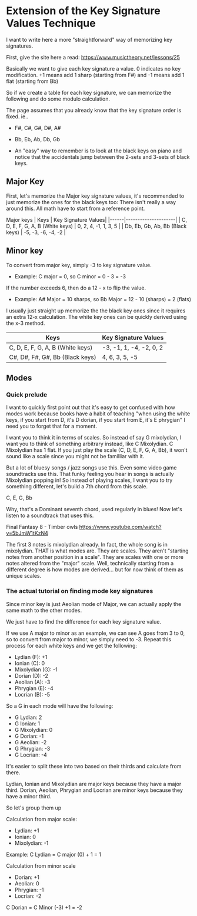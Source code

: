 # Extension of the Key Signature Values Technique
I want to write here a more "straightforward" way of memorizing key signatures.

First, give the site here a read:
https://www.musictheory.net/lessons/25

Basically we want to give each key signature a value. 0 indicates no key modification. +1 means add 1 sharp (starting from F#) and -1 means add 1 flat (starting from Bb)

So if we create a table for each key signature, we can memorize the following and do some modulo calculation.

The page assumes that you already know that the key signature order is fixed. ie..
- F#, C#, G#, D#, A#
- Bb, Eb, Ab, Db, Gb

- An "easy" way to remember is to look at the black keys on piano and notice that the accidentals jump between the 2-sets and 3-sets of black keys.

## Major Key
First, let's memorize the Major key signature values, it's recommended to just memorize the ones for the black keys too:
There isn't really a way around this. All math have to start from a reference point.

Major keys
| Keys | Key Signature Values|
|------|---------------------|
| C, D, E, F, G, A, B (White keys) | 0, 2, 4, -1, 1, 3, 5 |
| Db, Eb, Gb, Ab, Bb (Black keys)  | -5, -3, -6, -4, -2 |

## Minor key
To convert from major key, simply -3 to key signature value.
- Example: C major = 0, so C minor = 0 - 3 = -3

If the number exceeds 6, then do a 12 - x to flip the value.
- Example: A# Major = 10 sharps, so Bb Major = 12 - 10 (sharps) = 2 (flats)

I usually just straight up memorize the the black key ones since it requires an extra 12-x calculation. 
The white key ones can be quickly derived using the x-3 method.

| Keys | Key Signature Values|
|------|---------------------|
| C, D, E, F, G, A, B (White keys) | -3, -1, 1, -4, -2, 0, 2 |
| C#, D#, F#, G#, Bb (Black keys)  | 4, 6, 3, 5, -5 |

## Modes
### Quick prelude
I want to quickly first point out that it's easy to get confused with how modes work because books have a habit of teaching "when using the white keys, if you start from D, it's D dorian, if you start from E, it's E phrygian"
I need you to forget that for a moment.

I want you to think it in terms of scales.
So instead of say G mixolydian, I want you to think of something arbitrary instead, like C Mixolydian.
C Mixolydian has 1 flat. If you just play the scale (C, D, E, F, G, A, Bb), it won't sound like a scale since you might not be familliar with it.

But a lot of bluesy songs / jazz songs use this. Even some video game soundtracks use this. That funky feeling you hear in songs is actually Mixolydian popping in!
So instead of playing scales, I want you to try something different, let's build a 7th chord from this scale. 

C, E, G, Bb

Why, that's a Dominant seventh chord, used regularly in blues!
Now let's listen to a soundtrack that uses this.

Final Fantasy 8 - Timber owls
https://www.youtube.com/watch?v=5bJmW1tKzN4

The first 3 notes is mixolydian already. In fact, the whole song is in mixolydian. THAT is what modes are. They are scales. They aren't "starting notes from another position in a scale". They are scales with one or more notes altered from the "major" scale.
Well, technically starting from a different degree is how modes are derived... but for now think of them as unique scales.


### The actual tutorial on finding mode key signatures
Since minor key is just Aeolian mode of Major, we can actually apply the same math to the other modes.

We just have to find the difference for each key signature value.

If we use A major to minor as an example, we can see A goes from 3 to 0, so to convert from major to minor, we simply need to -3.
Repeat this process for each white keys and we get the following:

- Lydian (F): +1
- Ionian (C): 0
- Mixolydian (G): -1
- Dorian (D): -2
- Aeolian (A): -3
- Phrygian (E): -4
- Locrian (B): -5

So a G in each mode will have the following:
- G Lydian: 2
- G Ionian: 1
- G Mixolydian: 0
- G Dorian: -1
- G Aeolian: -2
- G Phrygian: -3
- G Locrian: -4


It's easier to split these into two based on their thirds and calculate from there.

Lydian, Ionian and Mixolydian are major keys because they have a major third.
Dorian, Aeolian, Phrygian and Locrian are minor keys because they have a minor third.

So let's group them up

Calculation from major scale:
- Lydian: +1
- Ionian: 0
- Mixolydian: -1

Example: 
C Lydian = C major (0) + 1 = 1

Calculation from minor scale
- Dorian: +1
- Aeolian: 0
- Phrygian: -1
- Locrian: -2

C Dorian = C Minor (-3) +1 = -2

